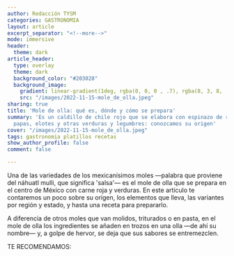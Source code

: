 ```yaml
---
author: Redacción TYSM
categories: GASTRONOMIA
layout: article
excerpt_separator: "<!--more-->"
mode: immersive
header:
  theme: dark
article_header:
  type: overlay
  theme: dark
  background_color: "#203028"
  background_image:
    gradient: linear-gradient(1deg, rgba(0, 0, 0 , .7), rgba(8, 3, 8, .9))
    src: "/images/2022-11-15-mole_de_olla.jpeg"
sharing: true
title: 'Mole de olla: qué es, dónde y cómo se prepara'
summary: 'Es un caldillo de chile rojo que se elabora con espinazo de res, ejotes,
  papas, elotes y otras verduras y legumbres: conozcamos su origen'
cover: "/images/2022-11-15-mole_de_olla.jpeg"
tags: gastronomia platillos recetas
show_author_profile: false
comment: false

---
```

Una de las variedades de los mexicanísimos moles —palabra que proviene del náhuatl mulli, que significa 'salsa'— es el mole de olla que se prepara en el centro de México con carne roja y verduras. En este artículo te contaremos un poco sobre su origen, los elementos que lleva, las variantes por región y estado, y hasta una receta para prepararlo.

A diferencia de otros moles que van molidos, triturados o en pasta, en el mole de olla los ingredientes se añaden en trozos en una olla —de ahí su nombre— y, a golpe de hervor, se deja que sus sabores se entremezclen.

TE RECOMENDAMOS: